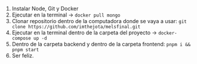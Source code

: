 1. Instalar Node, Git y Docker
2. Ejecutar en la terminal -> `docker pull mongo`
3. Clonar repositorio dentro de la computadora donde se vaya a usar: `git clone https://github.com/imthejota/melsfinal.git`
4. Ejecutar en la terminal dentro de la carpeta del proyecto -> `docker-compose up -d`
5. Dentro de la carpeta backend y dentro de la carpeta frontend: `pnpm i && pnpm start`
6. Ser feliz.